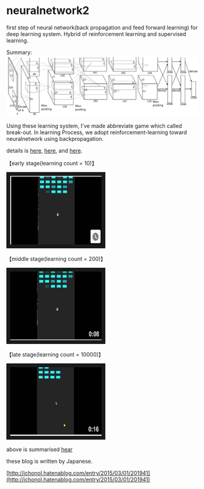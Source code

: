 # neuralnetwork2
first step of neural network(back propagation and feed forward learning) for deep learning system. Hybrid of reinforcement learning and supervised learning.

Summary: 
![alt text](https://github.com/etsuyoshi/neuralnetwork2/blob/master/Neuralnetwork/allSystem.png "Logo Title Text 1")


Using these learning system, I've made abbreviate game which called break-out.
In learning Process, we adopt reinforcement-learning toward neuralnetwork using backpropagation.

details is [here](http://ichonol.hatenablog.com/entry/2014/10/03/105742), [here](http://ichonol.hatenablog.com/entry/2014/10/19/034937), and [here](http://ichonol.hatenablog.com/entry/2015/02/19/200311).




【early stage(learning count = 10)】

<a href="https://www.youtube.com/watch?v=yAagcGwM5Kg" target="_blank"><img src="https://github.com/etsuyoshi/neuralnetwork2/blob/master/Neuralnetwork/early-stage.png" 
alt="IMAGE ALT TEXT HERE" width="240" height="180" border="10" /></a>




【middle stage(learning count = 200)】

<a href="https://www.youtube.com/watch?v=VVFxyx64W94" target="_blank"><img src="https://github.com/etsuyoshi/neuralnetwork2/blob/master/Neuralnetwork/middle-stage.png" 
alt="IMAGE ALT TEXT HERE" width="240" height="180" border="10" /></a>



【late stage(learning count = 10000)】

<a href="https://www.youtube.com/watch?v=js2PCvTUXZY" target="_blank"><img src="https://github.com/etsuyoshi/neuralnetwork2/blob/master/Neuralnetwork/late-stage.png" 
alt="IMAGE ALT TEXT HERE" width="240" height="180" border="10" /></a>


above is summarised [hear](http://ichonol.hatenablog.com/entry/2015/03/01/201941)

these blog is written by Japanese.

[http://ichonol.hatenablog.com/entry/2015/03/01/201941](http://ichonol.hatenablog.com/entry/2015/03/01/201941)
